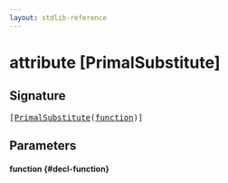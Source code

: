 ```yaml
---
layout: stdlib-reference
---
```


# attribute [PrimalSubstitute]

## Signature

<pre>
[<a href="/stdlib-reference/attributes/primalsubstitute-06">PrimalSubstitute</a>(<a href="/stdlib-reference/attributes/primalsubstitute-06#decl-function" class="code_param">function</a>)]
</pre>

## Parameters

#### function {#decl-function}

